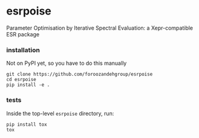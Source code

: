 # esrpoise

Parameter Optimisation by Iterative Spectral Evaluation: a Xepr-compatible ESR package

### installation

Not on PyPI yet, so you have to do this manually

```
git clone https://github.com/foroozandehgroup/esrpoise
cd esrpoise
pip install -e .
```

### tests

Inside the top-level `esrpoise` directory, run:

```
pip install tox
tox
```
